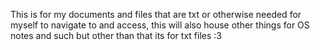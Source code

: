 This is for my documents and files that are txt or otherwise needed for myself to navigate to and access, this will also house other things for OS notes and such but other than that its for txt files :3 

